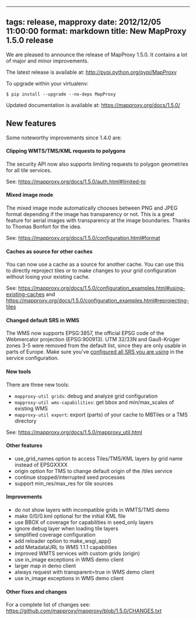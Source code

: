 
---
tags: release, mapproxy
date: 2012/12/05 11:00:00
format: markdown
title: New MapProxy 1.5.0 release
---


We are pleased to announce the release of MapProxy 1.5.0. It
contains a lot of major and minor improvements.

The latest release is available at: <http://pypi.python.org/pypi/MapProxy>

To upgrade within your virtualenv:

    $ pip install --upgrade --no-deps MapProxy

Updated documentation is available at: <https://mapproxy.org/docs/1.5.0/>

## New features

Some noteworthy improvements since 1.4.0 are:


#### Clipping WMTS/TMS/KML requests to polygons

The security API now also supports limiting requests to polygon geometries
for all tile services.

See: <https://mapproxy.org/docs/1.5.0/auth.html#limited-to>


#### Mixed image mode

The mixed image mode automatically chooses between PNG and JPEG format
depending if the image has transparency or not. This is a great feature
for aerial images with transparency at the image boundaries. Thanks to
Thomas Bonfort for the idea.

See: <https://mapproxy.org/docs/1.5.0/configuration.html#format>

#### Caches as source for other caches

You can now use a cache as a source for another cache. You can use this
to directly reproject tiles or to make changes to your grid configuration
without losing your existing cache.

See: <https://mapproxy.org/docs/1.5.0/configuration_examples.html#using-existing-caches>
and <https://mapproxy.org/docs/1.5.0/configuration_examples.html#reprojecting-tiles>

#### Changed default SRS in WMS

The WMS now supports EPSG:3857, the official EPSG code of the Webmercator projection (EPSG:900913).
UTM 32/33N and Gauß-Krüger zones 3-5 were removed from the default list, since they are only usable in parts of Europe.
Make sure you've [configured all SRS you are using](https://mapproxy.org/docs/1.5.0/services.html#srs) in the service configuration.

#### New tools

There are three new tools:

- `mapproxy-util grids`: debug and analyze grid configuration
- `mapproxy-util wms-capabilities`: get bbox and min/max_scales of existing WMS
- `mapproxy-util export`: export (parts) of your cache to MBTiles or a TMS directory

See: <https://mapproxy.org/docs/1.5.0/mapproxy_util.html>


#### Other features

- use_grid_names option to access Tiles/TMS/KML layers by grid
 name instead of EPSGXXXX
- origin option for TMS to change default origin of the /tiles service
- continue stopped/interrupted seed processes
- support min_res/max_res for tile sources

#### Improvements

- do not show layers with incompatible grids in WMTS/TMS demo
- make 0/0/0.kml optional for the initial KML file
- use BBOX of coverage for capabilities in seed_only layers
- ignore debug layer when loading tile layers
- simplified coverage configuration
- add reloader option to make_wsgi_app()
- add MetadataURL to WMS 1.1.1 capabilities
- improved WMTS services with custom grids (origin)
- use in_image exceptions in WMS demo client
- larger map in demo client
- always request with transparent=true in WMS demo client
- use in_image exceptions in WMS demo client


#### Other fixes and changes

For a complete list of changes see:
<https://github.com/mapproxy/mapproxy/blob/1.5.0/CHANGES.txt>